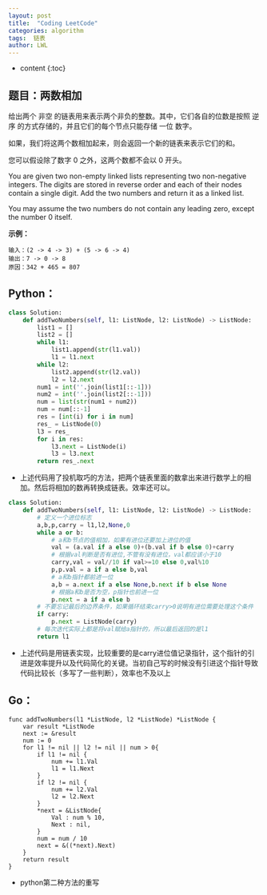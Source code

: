 ```yaml
---
layout: post
title:  "Coding LeetCode"
categories: algorithm
tags:  链表
author: LWL
---
```


* content
{:toc}

## 题目：两数相加

给出两个 非空 的链表用来表示两个非负的整数。其中，它们各自的位数是按照 逆序 的方式存储的，并且它们的每个节点只能存储 一位 数字。

如果，我们将这两个数相加起来，则会返回一个新的链表来表示它们的和。

您可以假设除了数字 0 之外，这两个数都不会以 0 开头。

You are given two non-empty linked lists representing two non-negative integers. The digits are stored in reverse order and each of their nodes contain a single digit. Add the two numbers and return it as a linked list.

You may assume the two numbers do not contain any leading zero, except the number 0 itself.

**示例：**

```
输入：(2 -> 4 -> 3) + (5 -> 6 -> 4)
输出：7 -> 0 -> 8
原因：342 + 465 = 807
```



## Python：

```python
class Solution:
    def addTwoNumbers(self, l1: ListNode, l2: ListNode) -> ListNode:
        list1 = []
        list2 = []
        while l1:
            list1.append(str(l1.val))
            l1 = l1.next
        while l2:
            list2.append(str(l2.val))
            l2 = l2.next       
        num1 = int(''.join(list1[::-1]))
        num2 = int(''.join(list2[::-1]))
        num = list(str(num1 + num2))
        num = num[::-1]
        res = [int(i) for i in num]
        res_ = ListNode(0)
        l3 = res_
        for i in res:
            l3.next = ListNode(i)
            l3 = l3.next    
        return res_.next
```



- 上述代码用了投机取巧的方法，把两个链表里面的数拿出来进行数学上的相加。然后将相加的数再转换成链表。效率还可以。

```python
class Solution:
    def addTwoNumbers(self, l1: ListNode, l2: ListNode) -> ListNode:
        # 定义一个进位标志
        a,b,p,carry = l1,l2,None,0
        while a or b:
            # a和b节点的值相加，如果有进位还要加上进位的值
            val = (a.val if a else 0)+(b.val if b else 0)+carry
            # 根据val判断是否有进位,不管有没有进位，val都应该小于10
            carry,val = val//10 if val>=10 else 0,val%10
            p,p.val = a if a else b,val
            # a和b指针都前进一位
            a,b = a.next if a else None,b.next if b else None
            # 根据a和b是否为空，p指针也前进一位
            p.next = a if a else b
        # 不要忘记最后的边界条件，如果循环结束carry>0说明有进位需要处理这个条件	
        if carry:
            p.next = ListNode(carry)
        # 每次迭代实际上都是将val赋给a指针的，所以最后返回的是l1	
        return l1
```



- 上述代码是用链表实现，比较重要的是carry进位值记录指针，这个指针的引进是效率提升以及代码简化的关键。当初自己写的时候没有引进这个指针导致代码比较长（多写了一些判断），效率也不及以上

## Go：

```golang
func addTwoNumbers(l1 *ListNode, l2 *ListNode) *ListNode {
	var result *ListNode
	next := &result
	num := 0
	for l1 != nil || l2 != nil || num > 0{
		if l1 != nil {
			num += l1.Val
			l1 = l1.Next
		}
		if l2 != nil {
			num += l2.Val
			l2 = l2.Next
		}
		*next = &ListNode{
			Val : num % 10,
			Next : nil,
		}
		num = num / 10
		next = &((*next).Next)
	}
	return result
}
```

- python第二种方法的重写






